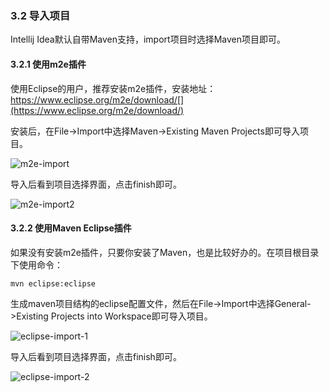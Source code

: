 ### 3.2 导入项目

Intellij Idea默认自带Maven支持，import项目时选择Maven项目即可。

#### 3.2.1 使用m2e插件

使用Eclipse的用户，推荐安装m2e插件，安装地址：https://www.eclipse.org/m2e/download/[](https://www.eclipse.org/m2e/download/)

安装后，在File->Import中选择Maven->Existing Maven Projects即可导入项目。

![m2e-import](http://webmagic.qiniudn.com/oscimages/104427_eNuc_190591.png)

导入后看到项目选择界面，点击finish即可。

![m2e-import2](http://webmagic.qiniudn.com/oscimages/104735_6vwG_190591.png)

#### 3.2.2 使用Maven Eclipse插件

如果没有安装m2e插件，只要你安装了Maven，也是比较好办的。在项目根目录下使用命令：

	mvn eclipse:eclipse
	
生成maven项目结构的eclipse配置文件，然后在File->Import中选择General->Existing Projects into Workspace即可导入项目。

![eclipse-import-1](http://webmagic.qiniudn.com/oscimages/100025_DAcy_190591.png)

导入后看到项目选择界面，点击finish即可。

![eclipse-import-2](http://webmagic.qiniudn.com/oscimages/100227_73DJ_190591.png)
